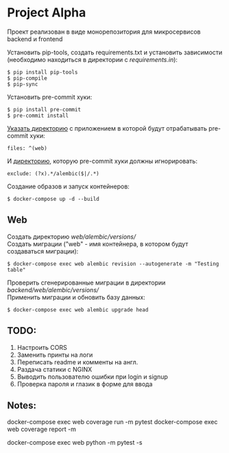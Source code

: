 # Project Alpha
Проект реализован в виде монорепозитория для микросервисов backend и frontend  

Установить pip-tools, создать requirements.txt и установить зависимости  
(необходимо находиться в директории с *requirements.in*):
```
$ pip install pip-tools
$ pip-compile
$ pip-sync
```
Установить pre-commit хуки:
```
$ pip install pre-commit
$ pre-commit install
```
[Указать директорию](.pre-commit-config.yaml) с приложением в которой будут отрабатывать pre-commit хуки:  
```
files: ^(web)
```
И [директорию](.pre-commit-config.yaml), которую pre-commit хуки должны игнорировать:
```
exclude: (?x).*/alembic($|/.*)
```
Создание образов и запуск контейнеров:
```
$ docker-compose up -d --build
```

## Web
Создать директорию *web/alembic/versions/*  
Cоздать миграции ("web" - имя контейнера, в котором будут создаваться миграции):
```
$ docker-compose exec web alembic revision --autogenerate -m "Testing table"
```
Проверить сгенерированные миграции в директории *backend/web/alembic/versions/*  
Применить миграции и обновить базу данных:
```
$ docker-compose exec web alembic upgrade head
```

## TODO:
1. Настроить CORS
2. Заменить принты на логи
3. Переписать readme и комменты на англ.
4. Раздача статики с NGINX
5. Выводить пользователю ошибки при login и signup
6. Проверка пароля и глазик в форме для ввода

## Notes:

docker-compose exec web coverage run -m pytest
docker-compose exec web coverage report -m

docker-compose exec web python -m pytest -s